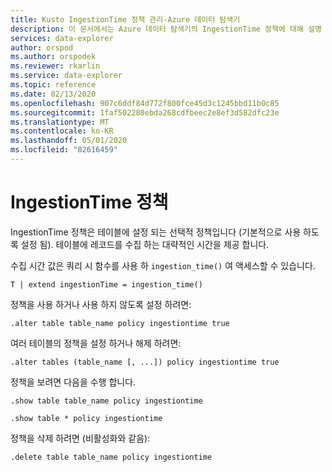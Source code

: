 ```yaml
---
title: Kusto IngestionTime 정책 관리-Azure 데이터 탐색기
description: 이 문서에서는 Azure 데이터 탐색기의 IngestionTime 정책에 대해 설명 합니다.
services: data-explorer
author: orspod
ms.author: orspodek
ms.reviewer: rkarlin
ms.service: data-explorer
ms.topic: reference
ms.date: 02/13/2020
ms.openlocfilehash: 907c6ddf84d772f800fce45d3c1245bbd11b0c85
ms.sourcegitcommit: 1faf502280ebda268cdfbeec2e8ef3d582dfc23e
ms.translationtype: MT
ms.contentlocale: ko-KR
ms.lasthandoff: 05/01/2020
ms.locfileid: "82616459"
---
```

# <a name="ingestiontime-policy"></a>IngestionTime 정책

IngestionTime 정책은 테이블에 설정 되는 선택적 정책입니다 (기본적으로 사용 하도록 설정 됨).
테이블에 레코드를 수집 하는 대략적인 시간을 제공 합니다.

수집 시간 값은 쿼리 시 함수를 사용 하 `ingestion_time()` 여 액세스할 수 있습니다.

```kusto
T | extend ingestionTime = ingestion_time()
```

정책을 사용 하거나 사용 하지 않도록 설정 하려면:
```kusto
.alter table table_name policy ingestiontime true
```

여러 테이블의 정책을 설정 하거나 해제 하려면:
```kusto
.alter tables (table_name [, ...]) policy ingestiontime true
```

정책을 보려면 다음을 수행 합니다.
```kusto
.show table table_name policy ingestiontime  

.show table * policy ingestiontime  
```

정책을 삭제 하려면 (비활성화와 같음):
```kusto
.delete table table_name policy ingestiontime  
```